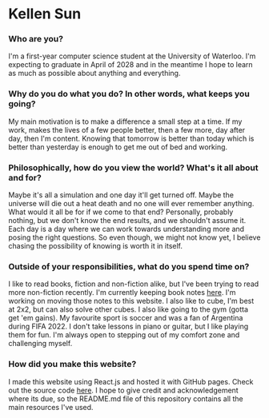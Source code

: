 # Kellen Sun
### Who are you?
I'm a first-year computer science student at the University of Waterloo. I'm expecting to graduate in April of 2028 and in the meantime I hope to learn as much as possible about anything and everything.
### Why do you do what you do? In other words, what keeps you going?
My main motivation is to make a difference a small step at a time. If my work, makes the lives of a few people better, then a few more, day after day, then I'm content. Knowing that tomorrow is better than today which is better than yesterday is enough to get me out of bed and working.
### Philosophically, how do you view the world? What's it all about and for?
Maybe it's all a simulation and one day it'll get turned off. Maybe the universe will die out a heat death and no one will ever remember anything. What would it all be for if we come to that end? Personally, probably nothing, but we don't know the end results, and we shouldn't assume it. Each day is a day where we can work towards understanding more and posing the right questions. So even though, we might not know yet, I believe chasing the possibility of knowing is worth it in itself.
### Outside of your responsibilities, what do you spend time on?
I like to read books, fiction and non-fiction alike, but I've been trying to read more non-fiction recently. I'm currently keeping book notes [here](https://kellensun.notion.site/kellensun/0e8a5e98906142c3a2bf753233a2e04c?v=50bd49b2d69443a69dddf9e5a10b7833). I'm working on moving those notes to this website. I also like to cube, I'm best at 2x2, but can also solve other cubes. I also like going to the gym (gotta get 'em gains). My favourite sport is soccer and was a fan of Argentina during FIFA 2022. I don't take lessons in piano or guitar, but I like playing them for fun. I'm always open to stepping out of my comfort zone and challenging myself.
### How did you make this website?
I made this website using React.js and hosted it with GitHub pages. Check out the source code [here](https://github.com/kellen-sun/kellen-sun.github.io). I hope to give credit and acknowledgement where its due, so the README.md file of this repository contains all the main resources I've used.